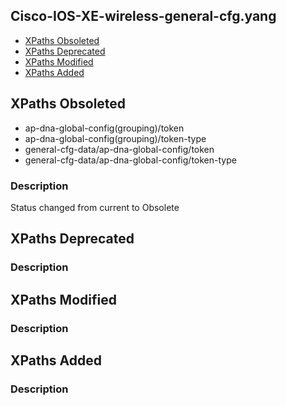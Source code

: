 ## Cisco-IOS-XE-wireless-general-cfg.yang


- [XPaths Obsoleted](#xpaths-obsoleted)
- [XPaths Deprecated](#xpaths-deprecated)
- [XPaths Modified](#xpaths-modified)
- [XPaths Added](#xpaths-added)

## XPaths Obsoleted

- ap-dna-global-config(grouping)/token
- ap-dna-global-config(grouping)/token-type
- general-cfg-data/ap-dna-global-config/token
- general-cfg-data/ap-dna-global-config/token-type

### Description

Status changed from current to Obsolete

## XPaths Deprecated

### Description

## XPaths Modified

### Description

## XPaths Added

### Description
